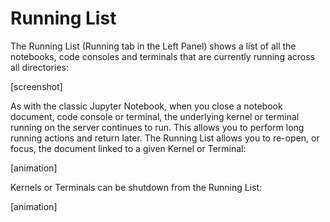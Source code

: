 # Running List

The Running List (Running tab in the Left Panel) shows a list of all the notebooks, code consoles and terminals that are currently running across all directories:

[screenshot]

As with the classic Jupyter Notebook, when you close a notebook document, code console or terminal, the underlying kernel or terminal running on the server continues to run. This allows you to perform long running actions and return later. The Running List allows you to re-open, or focus, the document linked to a given Kernel or Terminal:

[animation]

Kernels or Terminals can be shutdown from the Running List:

[animation]